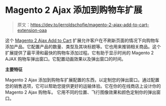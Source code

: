 # Magento 2 Ajax 添加到购物车扩展

> 原文：<https://dev.to/jerroldschofie/magento-2-ajax-add-to-cart-extension-oaa>

这个 [Magento 2 Ajax Add to Cart](https://www.mageants.com/ajax-add-to-cart-for-magento-2.html) 扩展允许客户在不刷新页面的情况下向购物车添加产品。它配置产品的数量、类型及其块标题等。它也用来推销相关商品。这个扩展提供了最平滑和最快的购物车添加过程。它有助于显示时尚的 Magento 2 AJAX 购物车弹出窗口。它配置动画效果以及弹出窗口的时间。

**主要特征**

Magento 2 Ajax 添加到购物车扩展配置的东西，以定制您的弹出窗口。通过配置您的销售选项，它可以帮助您提供更好的运输体验。它在你的在线商店上设计你的 Magento 2 Ajax 购物车。
它用不同的位置、飞行图像效果和颜色定制你的弹出窗口。